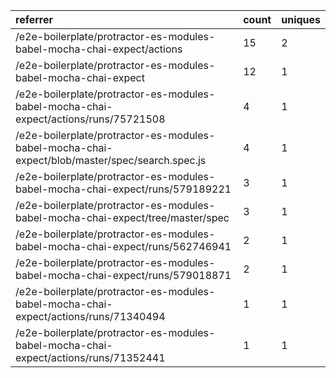 | referrer                                                                                       | count | uniques |
| :--------------------------------------------------------------------------------------------- | :---- | :------ |
| /e2e-boilerplate/protractor-es-modules-babel-mocha-chai-expect/actions                         | 15    | 2       |
| /e2e-boilerplate/protractor-es-modules-babel-mocha-chai-expect                                 | 12    | 1       |
| /e2e-boilerplate/protractor-es-modules-babel-mocha-chai-expect/actions/runs/75721508           | 4     | 1       |
| /e2e-boilerplate/protractor-es-modules-babel-mocha-chai-expect/blob/master/spec/search.spec.js | 4     | 1       |
| /e2e-boilerplate/protractor-es-modules-babel-mocha-chai-expect/runs/579189221                  | 3     | 1       |
| /e2e-boilerplate/protractor-es-modules-babel-mocha-chai-expect/tree/master/spec                | 3     | 1       |
| /e2e-boilerplate/protractor-es-modules-babel-mocha-chai-expect/runs/562746941                  | 2     | 1       |
| /e2e-boilerplate/protractor-es-modules-babel-mocha-chai-expect/runs/579018871                  | 2     | 1       |
| /e2e-boilerplate/protractor-es-modules-babel-mocha-chai-expect/actions/runs/71340494           | 1     | 1       |
| /e2e-boilerplate/protractor-es-modules-babel-mocha-chai-expect/actions/runs/71352441           | 1     | 1       |